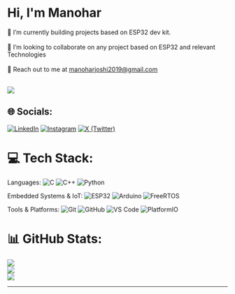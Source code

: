 #              Hi, I'm Manohar
🌱 I’m currently building projects based on ESP32 dev kit. <br><br>👯 I’m looking to collaborate on any project based on ESP32 and relevant Technologies    <br><br> 💬 Reach out to me at manoharjoshi2019@gmail.com<br><br>

[![](https://visitcount.itsvg.in/api?id=Manoharjoshi03&icon=0&color=0)](https://visitcount.itsvg.in)

## 🌐 Socials:
[![LinkedIn](https://img.shields.io/badge/LinkedIn-%230077B5.svg?logo=linkedin&logoColor=white)](https://linkedin.com/in/manoharjoshinandibevur) [![Instagram](https://img.shields.io/badge/Instagram-%23E4405F.svg?logo=Instagram&logoColor=white)](https://instagram.com/mano_har03) [![X (Twitter)](https://img.shields.io/badge/X-000000?style=for-the-badge&logo=twitter&logoColor=white)](https://x.com/Manohar_JN)
 

# 💻 Tech Stack:
Languages:
![C](https://img.shields.io/badge/C-A8B9CC?style=flat&logo=c&logoColor=white)
![C++](https://img.shields.io/badge/C++-00599C?style=flat&logo=cplusplus&logoColor=white)
![Python](https://img.shields.io/badge/Python-3776AB?style=flat&logo=python&logoColor=white)

Embedded Systems & IoT: 
![ESP32](https://img.shields.io/badge/ESP32-000000?style=flat&logo=espressif&logoColor=white)
![Arduino](https://img.shields.io/badge/Arduino-00979D?style=flat&logo=arduino&logoColor=white)
![FreeRTOS](https://img.shields.io/badge/FreeRTOS-44cc11?style=flat&logo=freertos&logoColor=white)

Tools & Platforms:
![Git](https://img.shields.io/badge/Git-F05032?style=flat&logo=git&logoColor=white)
![GitHub](https://img.shields.io/badge/GitHub-181717?style=flat&logo=github&logoColor=white)
![VS Code](https://img.shields.io/badge/VS%20Code-007ACC?style=flat&logo=visual-studio-code&logoColor=white)
![PlatformIO](https://img.shields.io/badge/PlatformIO-FF6600?style=flat&logo=platformio&logoColor=white)

# 📊 GitHub Stats:
![](https://github-readme-stats.vercel.app/api?username=Manoharjoshi03&theme=dark&hide_border=false&include_all_commits=false&count_private=false)<br/>
![](https://github-readme-streak-stats.herokuapp.com/?user=Manoharjoshi03&theme=dark&hide_border=false)<br/>
![](https://github-readme-stats.vercel.app/api/top-langs/?username=Manoharjoshi03&theme=dark&hide_border=false&include_all_commits=false&count_private=false&layout=compact)

---


<!-- Proudly created with GPRM ( https://gprm.itsvg.in ) -->
